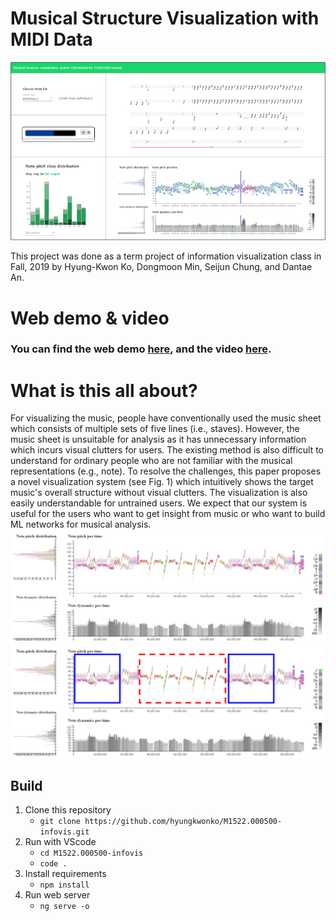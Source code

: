 # Musical Structure Visualization with MIDI Data

![](https://github.com/hyungkwonko/M1522.000500-infovis/blob/master/img/img1.png)

This project was done as a term project of information visualization class in Fall, 2019 by Hyung-Kwon Ko, Dongmoon Min, Seijun Chung, and Dantae An.

# Web demo & video

### You can find the web demo [here](https://hyungkwonko.github.io/M1522.000500-infovis-demo/), and the video [here](https://youtu.be/2h5kbOyopqg).


# What is this all about?

For visualizing the music, people have conventionally used the music sheet which consists of multiple sets of five lines (i.e., staves). However, the music sheet is unsuitable for analysis as it has unnecessary information which incurs visual clutters for users. The existing method is also difficult to understand for ordinary people who are not familiar with the musical representations (e.g., note). To resolve the challenges, this paper proposes a novel visualization system (see Fig. 1) which intuitively shows the target music's overall structure without visual clutters. The visualization is also easily understandable for untrained users. We expect that our system is useful for the users who want to get insight from music or who want to build ML networks for musical analysis.
![](https://github.com/hyungkwonko/M1522.000500-infovis/blob/master/img/img2.png)
![](https://github.com/hyungkwonko/M1522.000500-infovis/blob/master/img/img3.png)


## Build

1. Clone this repository
   - `git clone https://github.com/hyungkwonko/M1522.000500-infovis.git`
2. Run with VScode
   - `cd M1522.000500-infovis`
   - `code .`
3. Install requirements
   - `npm install`
4. Run web server
   - `ng serve -o`